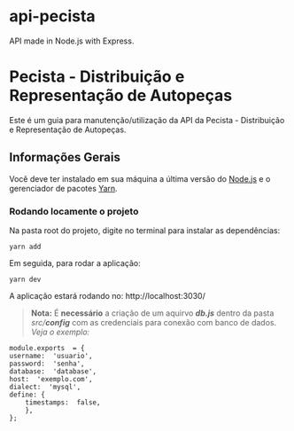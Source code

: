 # api-pecista
API made in Node.js with Express. 

# Pecista - Distribuição e Representação de Autopeças

Este é um guia para manutenção/utilização da API da Pecista - Distribuição e Representação de Autopeças.

## Informações Gerais

Você deve ter instalado em sua máquina a última versão do [Node.js](https://nodejs.org/en/) 
e o gerenciador de pacotes [Yarn](https://classic.yarnpkg.com/en/docs/install/#windows-stable).

### Rodando locamente o projeto
Na pasta root do projeto, digite no terminal para instalar as dependências: 

    yarn add


Em seguida, para rodar a aplicação:

    yarn dev

A aplicação estará rodando no: http://localhost:3030/

> **Nota:** É **necessário** a criação de um aquirvo  ***db.js*** dentro da pasta *src/**config*** com as credenciais para conexão com banco de dados. *Veja o exemplo:*



    module.exports  = {
    username:  'usuario',
    password:  'senha',
    database:  'database',
    host:  'exemplo.com',
    dialect:  'mysql',
    define: {
	    timestamps:  false,
	    },
	};
